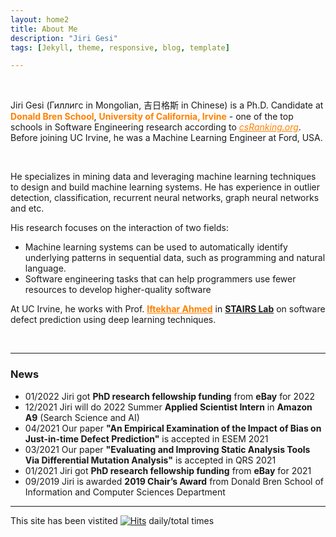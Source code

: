 ```yaml
---
layout: home2
title: About Me
description: "Jiri Gesi"
tags: [Jekyll, theme, responsive, blog, template]

---
```


<br />

Jiri Gesi (Гиллигс in Mongolian, 吉日格斯 in Chinese) is a Ph.D. Candidate at <a style="color:rgb(255,128,0)">**Donald Bren School**</a>,  <a style="color:rgb(255,128,0)">**University of California, Irvine**</a> - one of the top schools in Software Engineering research according to <a href="http://csrankings.org/#/index?soft&us" style="color:rgb(255,128,0)">*csRanking.org*</a>. Before joining UC Irvine, he was a Machine Learning Engineer at Ford, USA. 

<br />

He specializes in mining data and leveraging machine learning techniques to design and build machine learning systems. He has experience in outlier detection, classification, recurrent neural networks, graph neural networks and etc. 

His research focuses on the interaction of two fields:

- Machine learning systems can be used to automatically identify underlying patterns in sequential data, such as programming and natural language.
- Software engineering tasks that can help programmers use fewer resources to develop higher-quality software

At UC Irvine, he works with Prof. <a href="https://scholar.google.com/citations?user=_TdMD7sAAAAJ&hl=en" target="_blank" style="color:rgb(255,128,0)">**Iftekhar Ahmed**</a> in <a href="http://stairs.ics.uci.edu/" target="_blank">**STAIRS Lab**</a> on software defect prediction using deep learning techniques.  

<br />

---
### News

- 01/2022 Jiri got **PhD research fellowship funding** from **eBay** for 2022
- 12/2021 Jiri will do 2022 Summer **Applied Scientist Intern** in **Amazon A9** (Search Science and AI)
- 04/2021 Our paper **"An Empirical Examination of the Impact of Bias on Just-in-time Defect Prediction"** is accepted in ESEM 2021
- 03/2021 Our paper **"Evaluating and Improving Static Analysis Tools Via Differential Mutation Analysis"** is accepted in QRS 2021
- 01/2021 Jiri got **PhD research fellowship funding** from **eBay** for 2021
- 09/2019 Jiri is awarded **2019 Chair’s Award** from Donald Bren School of Information and Computer Sciences Department

---

This site has been vistited 
[![Hits](https://hits.seeyoufarm.com/api/count/incr/badge.svg?url=https%3A%2F%2Fjirigesi.github.io&count_bg=%2379C83D&title_bg=%23555555&icon=&icon_color=%23E7E7E7&title=&edge_flat=false)](https://hits.seeyoufarm.com)
daily/total times 
